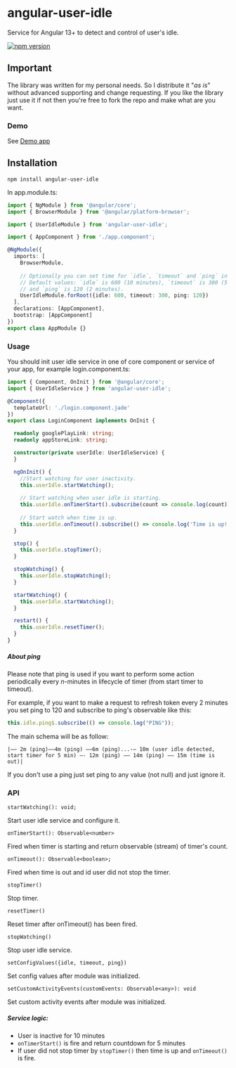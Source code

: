 # angular-user-idle

Service for Angular 13+ to detect and control of user's idle.

[![npm version](https://badge.fury.io/js/angular-user-idle.svg)](https://badge.fury.io/js/angular-user-idle)

## Important
The library was written for my personal needs. So I distribute it "*as is*" without advanced supporting and change requesting.
If you like the library just use it if not then you're free to fork the repo and make what are you want.

### Demo
See [Demo app](https://rednez.github.io/angular-user-idle)

## Installation

`npm install angular-user-idle`

In app.module.ts:
```typescript
import { NgModule } from '@angular/core';
import { BrowserModule } from '@angular/platform-browser';

import { UserIdleModule } from 'angular-user-idle';

import { AppComponent } from './app.component';

@NgModule({
  imports: [
    BrowserModule,
    
    // Optionally you can set time for `idle`, `timeout` and `ping` in seconds.
    // Default values: `idle` is 600 (10 minutes), `timeout` is 300 (5 minutes) 
    // and `ping` is 120 (2 minutes).
    UserIdleModule.forRoot({idle: 600, timeout: 300, ping: 120})
  ],
  declarations: [AppComponent],
  bootstrap: [AppComponent]
})
export class AppModule {}
```

### Usage

You should init user idle service in one of core component or service of your app,
for example login.component.ts:

```typescript
import { Component, OnInit } from '@angular/core';
import { UserIdleService } from 'angular-user-idle';

@Component({
  templateUrl: './login.component.jade'
})
export class LoginComponent implements OnInit {

  readonly googlePlayLink: string;
  readonly appStoreLink: string;

  constructor(private userIdle: UserIdleService) {
  }

  ngOnInit() {
    //Start watching for user inactivity.
    this.userIdle.startWatching();
    
    // Start watching when user idle is starting.
    this.userIdle.onTimerStart().subscribe(count => console.log(count));
    
    // Start watch when time is up.
    this.userIdle.onTimeout().subscribe(() => console.log('Time is up!'));
  }

  stop() {
    this.userIdle.stopTimer();
  }

  stopWatching() {
    this.userIdle.stopWatching();
  }

  startWatching() {
    this.userIdle.startWatching();
  }

  restart() {
    this.userIdle.resetTimer();
  }
}
```

##### About _ping_
Please note that ping is used if you want to perform some action periodically every _n_-minutes in lifecycle of timer 
(from start timer to timeout). 

For example, if you want to make a request to refresh token every 2 minutes you set ping to 120 and subscribe to ping's 
observable like this:
```typescript
this.idle.ping$.subscribe(() => console.log("PING"));
```
The main schema will be as follow:

`|–– 2m (ping)––4m (ping) ––6m (ping)...-– 10m (user idle detected, start timer for 5 min) –- 12m (ping) –– 14m (ping) –– 15m (time is out)|`

If you don't use a ping just set ping to any value (not null) and just ignore it.

### API
`startWatching(): void;`

Start user idle service and configure it.

`onTimerStart(): Observable<number>`

Fired when timer is starting and return observable (stream) of timer's count. 

`onTimeout(): Observable<boolean>;`

Fired when time is out and id user did not stop the timer. 

`stopTimer()`

Stop timer.

`resetTimer()`

Reset timer after onTimeout() has been fired.

`stopWatching()`

Stop user idle service.

`setConfigValues({idle, timeout, ping})`

Set config values after module was initialized.

`setCustomActivityEvents(customEvents: Observable<any>): void`

Set custom activity events after module was initialized.

##### Service logic:
- User is inactive for 10 minutes
- `onTimerStart()` is fire and return countdown for 5 minutes
- If user did not stop timer by `stopTimer()` then time is up and `onTimeout()` is fire.
